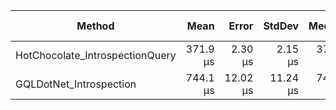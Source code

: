|                          Method |     Mean |    Error |   StdDev |   Median | Rank |   Gen 0 |  Gen 1 | Gen 2 | Allocated |
|-------------------------------- |---------:|---------:|---------:|---------:|-----:|--------:|-------:|------:|----------:|
| HotChocolate_IntrospectionQuery | 371.9 μs |  2.30 μs |  2.15 μs | 371.9 μs |    1 |  6.8359 | 1.9531 |     - |     74 KB |
|         GQLDotNet_Introspection | 744.1 μs | 12.02 μs | 11.24 μs | 743.4 μs |    2 | 15.6250 | 4.8828 |     - |    169 KB |
